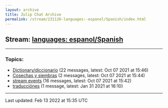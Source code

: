 ```yaml
---
layout: archive
title: Zulip Chat Archive
permalink: /stream/231120-languages:-espanol/Spanish/index.html
---
```


## Stream: [languages: espanol/Spanish](https://mattecapu.github.io/ct-zulip-archive/stream/231120-languages:-espanol/Spanish/index.html)
---

### Topics:

* [Dictionary/diccionario](topic/Dictionary.2Fdiccionario.html) (22 messages, latest: Oct 07 2021 at 15:46)
* [Cosechas y siembras](topic/Cosechas.20y.20siembras.html) (2 messages, latest: Oct 07 2021 at 15:44)
* [stream events](topic/stream.20events.html) (16 messages, latest: Oct 07 2021 at 15:42)
* [traducciónes](topic/traducci.C3.B3nes.html) (1 message, latest: Jan 31 2021 at 16:10)

<hr><p>Last updated: Feb 13 2022 at 15:35 UTC</p>